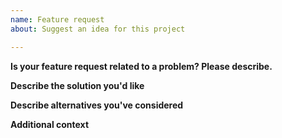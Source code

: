 ```yaml
---
name: Feature request
about: Suggest an idea for this project

---
```


**Is your feature request related to a problem? Please describe.**
<!--- A clear and concise description of what the problem is. Ex. I'm always frustrated when [...] -->

**Describe the solution you'd like**
<!--- A clear and concise description of what you want to happen. -->

**Describe alternatives you've considered**
<!--- A clear and concise description of any alternative solutions or features you've considered. -->

**Additional context**
<!--- How has this issue affected you? What are you trying to accomplish? -->
<!--- Providing context helps us come up with a solution that is most useful in the real world -->
<!--- Add any other context or screenshots about the feature request here. -->
